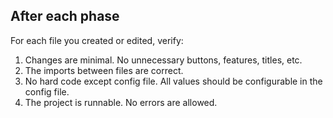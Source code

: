 ## After each phase
For each file you created or edited, verify:
1. Changes are minimal. No unnecessary buttons, features, titles, etc.
2. The imports between files are correct.
3. No hard code except config file. All values should be configurable in the config file.
4. The project is runnable. No errors are allowed.
